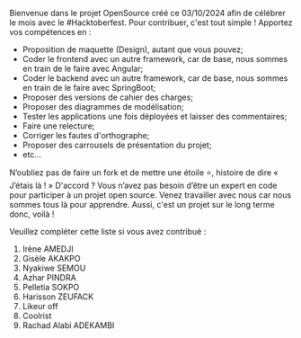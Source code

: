 Bienvenue dans le projet OpenSource créé ce 03/10/2024 afin de célébrer le mois avec le #Hacktoberfest.
Pour contribuer, c'est tout simple ! Apportez vos compétences en :

- Proposition de maquette (Design), autant que vous pouvez;
- Coder le frontend avec un autre framework, car de base, nous sommes en train de le faire avec Angular;
- Coder le backend avec un autre framework, car de base, nous sommes en train de le faire avec SpringBoot;
- Proposer des versions de cahier des charges;
- Proposer des diagrammes de modélisation;
- Tester les applications une fois déployées et laisser des commentaires;
- Faire une relecture;
- Corriger les fautes d'orthographe;
- Proposer des carrousels de présentation du projet;
- etc...

N’oubliez pas de faire un fork et de mettre une étoile ⭐️, histoire de dire « J’étais là ! » D'accord ?
Vous n’avez pas besoin d’être un expert en code pour participer à un projet open source.
Venez travailler avec nous car nous sommes tous là pour apprendre.
Aussi, c'est un projet sur le long terme donc, voilà !

Veuillez compléter cette liste si vous avez contribué :

1. Irène AMEDJI
2. Gisèle AKAKPO
3. Nyakiwe SEMOU
4. Azhar PINDRA
5. Pelletia SOKPO
6. Harisson ZEUFACK
7. Likeur off
8. Coolrist
9. Rachad Alabi ADEKAMBI
